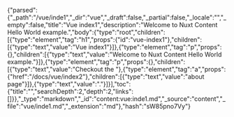 {"parsed":{"_path":"/vue/inde1","_dir":"vue","_draft":false,"_partial":false,"_locale":"","_empty":false,"title":"Vue index1","description":"Welcome to Nuxt Content Hello World example.","body":{"type":"root","children":[{"type":"element","tag":"h1","props":{"id":"vue-index1"},"children":[{"type":"text","value":"Vue index1"}]},{"type":"element","tag":"p","props":{},"children":[{"type":"text","value":"Welcome to Nuxt Content Hello World example."}]},{"type":"element","tag":"p","props":{},"children":[{"type":"text","value":"Checkout the "},{"type":"element","tag":"a","props":{"href":"/docs/vue/index2"},"children":[{"type":"text","value":"about page"}]},{"type":"text","value":"."}]}],"toc":{"title":"","searchDepth":2,"depth":2,"links":[]}},"_type":"markdown","_id":"content:vue:inde1.md","_source":"content","_file":"vue/inde1.md","_extension":"md"},"hash":"sW85pno7Vy"}